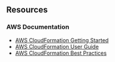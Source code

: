 ## Resources

### AWS Documentation

- [AWS CloudFormation Getting Started](https://aws.amazon.com/cloudformation/getting-started/)
- [AWS CloudFormation User Guide](http://docs.aws.amazon.com/AWSCloudFormation/latest/UserGuide/Welcome.html)
- [AWS CloudFormation Best Practices](http://docs.aws.amazon.com/AWSCloudFormation/latest/UserGuide/best-practices.html)

